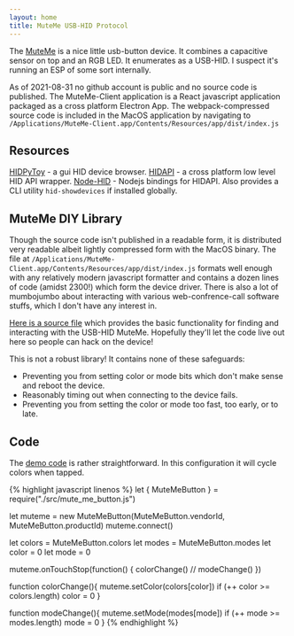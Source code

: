 ```yaml
---
layout: home
title: MuteMe USB-HID Protocol
---
```


The [MuteMe](https://muteme.com/) is a nice little usb-button device. It combines a capacitive sensor on top and an RGB LED. It enumerates as a USB-HID. I suspect it's running an ESP of some sort internally.

As of 2021-08-31 no github account is public and no source code is published. The MuteMe-Client application is a React javascript application packaged as a cross platform Electron App. The webpack-compressed source code is included in the MacOS application by navigating to `/Applications/MuteMe-Client.app/Contents/Resources/app/dist/index.js`

## Resources

[HIDPyToy](https://github.com/todbot/hidpytoy) - a gui HID device browser.
[HIDAPI](https://github.com/signal11/hidapi) - a cross platform low level HID API wrapper.
[Node-HID](https://github.com/node-hid/node-hid) - Nodejs bindings for HIDAPI. Also provides a CLI utility `hid-showdevices` if installed globally.

## MuteMe DIY Library

Though the source code isn't published in a readable form, it is distributed very readable albeit lightly compressed form with the MacOS binary. The file at `/Applications/MuteMe-Client.app/Contents/Resources/app/dist/index.js` formats well enough with any relatively modern javascript formatter and contains a dozen lines of code (amidst 2300!) which form the device driver. There is also a lot of mumbojumbo about interacting with various web-confrence-call software stuffs, which I don't have any interest in.

[Here is a source file](https://github.com/red-fox-star/muteme-diy/blob/master/src/mute_me_button.js) which provides the basic functionality for finding and interacting with the USB-HID MuteMe. Hopefully they'll let the code live out here so people can hack on the device!

This is not a robust library! It contains none of these safeguards:

- Preventing you from setting color or mode bits which don't make sense and reboot the device.
- Reasonably timing out when connecting to the device fails.
- Preventing you from setting the color or mode too fast, too early, or to late.

## Code

The [demo code](https://github.com/red-fox-star/muteme-diy/blob/master/demo.js) is rather straightforward. In this configuration it will cycle colors when tapped.

{% highlight javascript linenos %}
let { MuteMeButton } = require("./src/mute_me_button.js")

let muteme = new MuteMeButton(MuteMeButton.vendorId, MuteMeButton.productId)
muteme.connect()

let colors = MuteMeButton.colors
let modes = MuteMeButton.modes
let color = 0
let mode = 0

muteme.onTouchStop(function() {
  colorChange()
  // modeChange()
})

function colorChange(){
  muteme.setColor(colors[color])
  if (++ color >= colors.length) color = 0
}

function modeChange(){
  muteme.setMode(modes[mode])
  if (++ mode >= modes.length) mode = 0
}
{% endhighlight %}
